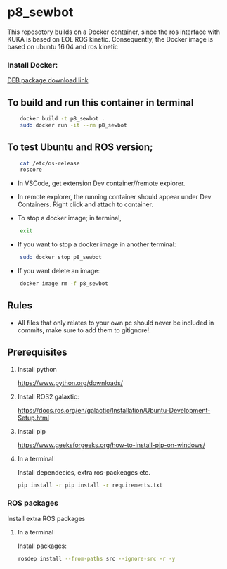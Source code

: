 # p8_sewbot
This reposotory builds on a Docker container, since the ros interface with KUKA is based on EOL ROS kinetic. Consequently, the Docker image is based on ubuntu 16.04 and ros kinetic

### Install Docker:

[DEB package download link](https://desktop.docker.com/linux/main/amd64/docker-desktop-4.17.0-amd64.deb?utm_source=docker&utm_medium=webreferral&utm_campaign=docs-driven-download-linux-amd64)

## To build and run this container in terminal

``` bash
    docker build -t p8_sewbot .
    sudo docker run -it --rm p8_sewbot
```

## To test Ubuntu and ROS version;

``` bash
    cat /etc/os-release
    roscore 
```

- In VSCode, get extension Dev container//remote explorer. 
- In remote explorer, the running container should appear under Dev Containers. Right click and attach to container.

- To stop a docker image; in terminal, 
``` bash
    exit
```

- If you want to stop a docker image in another terminal:
``` bash
    sudo docker stop p8_sewbot
```

- If you want delete an image:
``` bash
    docker image rm -f p8_sewbot
```

## Rules

- All files that only relates to your own pc should never be included in commits, make sure to add them to gitignore!.

## Prerequisites

1. Install python

    <https://www.python.org/downloads/>

2. Install ROS2 galaxtic:

    <https://docs.ros.org/en/galactic/Installation/Ubuntu-Development-Setup.html>

3. Install pip

    <https://www.geeksforgeeks.org/how-to-install-pip-on-windows/>

4. In a terminal

    Install dependecies, extra ros-packeages etc.

    ``` bash
    pip install -r pip install -r requirements.txt 
    ```


### ROS packages

Install extra ROS packages

1. In a terminal

    Install packages:

    ``` bash
    rosdep install --from-paths src --ignore-src -r -y
    ```
